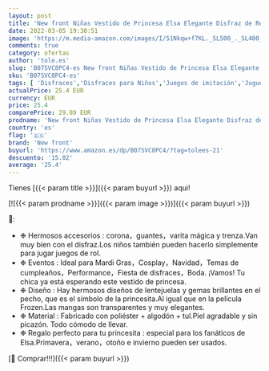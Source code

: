 ```yaml
---
layout: post
title: 'New front Niñas Vestido de Princesa Elsa Elegante Disfraz de Reina Frozen Festivo y Accesorios Corona Vara Trenza Guantes Chica Cosplay Traje de Fiesta Carnaval Navidad Boda 2-10 Años Azul 110-150cm '
date: 2022-03-05 19:30:51
image: 'https://m.media-amazon.com/images/I/51Nkqw+f7KL._SL500_._SL400_.jpg'
comments: true
category: ofertas
author: 'tole.es'
slug: 'B07SVC8PC4-es New front Niñas Vestido de Princesa Elsa Elegante Disfraz...'
sku: 'B07SVC8PC4-es'
tags: [ 'Disfraces','Disfraces para Niños','Juegos de imitación','Juguetes','Juguetes y juegos','navidad','new front', ]
actualPrice: 25.4 EUR
currency: EUR
price: 25.4
comparePrice: 29.89 EUR
prodname: 'New front Niñas Vestido de Princesa Elsa Elegante Disfraz de Reina Frozen Festivo y Accesorios Corona Vara Trenza Guantes Chica Cosplay Traje de Fiesta Carnaval Navidad Boda 2-10 Años Azul 110-150cm '
country: 'es'
flag: '🇪🇸'
brand: 'New front'
buyurl: 'https://www.amazon.es/dp/B07SVC8PC4/?tag=tolees-21'
descuento: '15.02'
average: '25.4'
---
```


Tienes [{{< param title >}}]({{< param buyurl >}}) aqui!

[![{{< param prodname >}}]({{< param image >}})]({{< param buyurl >}})

🔎:

- ❉ Hermosos accesorios : corona，guantes，varita mágica y trenza.Van muy bien con el disfraz.Los niños también pueden hacerlo simplemente para jugar juegos de rol.
- ❉ Eventos : Ideal para Mardi Gras，Cosplay，Navidad，Temas de cumpleaños，Performance，Fiesta de disfraces，Boda. ¡Vamos! Tu chica ya está esperando este vestido de princesa.
- ❉ Diseño : Hay hermosos diseños de lentejuelas y gemas brillantes en el pecho, que es el símbolo de la princesita.Al igual que en la película Frozen.Las mangas son transparentes y muy elegantes.
- ❉ Material : Fabricado con poliéster + algodón + tul.Piel agradable y sin picazón. Todo cómodo de llevar.
- ❉ Regalo perfecto para tu princesita : especial para los fanáticos de Elsa.Primavera，verano，otoño e invierno pueden ser usados.

[🛒 Comprar!!!]({{< param buyurl >}})
